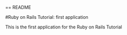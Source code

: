 == README

#Ruby on Rails Tutorial: first application

This is the first application for the Ruby on Rails Tutorial
